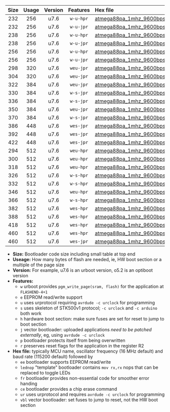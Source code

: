 |Size|Usage|Version|Features|Hex file|
|:-:|:-:|:-:|:-:|:--|
|232|256|u7.6|`w-u-hpr`|[atmega88pa_1mhz_9600bps_ur.hex](https://raw.githubusercontent.com/stefanrueger/urboot/main//atmega88pa_1mhz_9600bps_ur.hex)|
|232|256|u7.6|`w-u-jpr`|[atmega88pa_1mhz_9600bps_ur_vbl.hex](https://raw.githubusercontent.com/stefanrueger/urboot/main//atmega88pa_1mhz_9600bps_ur_vbl.hex)|
|238|256|u7.6|`w-u-hpr`|[atmega88pa_1mhz_9600bps_lednop_ur.hex](https://raw.githubusercontent.com/stefanrueger/urboot/main//atmega88pa_1mhz_9600bps_lednop_ur.hex)|
|238|256|u7.6|`w-u-jpr`|[atmega88pa_1mhz_9600bps_lednop_ur_vbl.hex](https://raw.githubusercontent.com/stefanrueger/urboot/main//atmega88pa_1mhz_9600bps_lednop_ur_vbl.hex)|
|256|256|u7.6|`w-u-hpr`|[atmega88pa_1mhz_9600bps_lednop_fr_ur.hex](https://raw.githubusercontent.com/stefanrueger/urboot/main//atmega88pa_1mhz_9600bps_lednop_fr_ur.hex)|
|256|256|u7.6|`w-u-jpr`|[atmega88pa_1mhz_9600bps_lednop_fr_ur_vbl.hex](https://raw.githubusercontent.com/stefanrueger/urboot/main//atmega88pa_1mhz_9600bps_lednop_fr_ur_vbl.hex)|
|298|320|u7.6|`weu-jpr`|[atmega88pa_1mhz_9600bps_ee_ur_vbl.hex](https://raw.githubusercontent.com/stefanrueger/urboot/main//atmega88pa_1mhz_9600bps_ee_ur_vbl.hex)|
|304|320|u7.6|`weu-jpr`|[atmega88pa_1mhz_9600bps_ee_lednop_ur_vbl.hex](https://raw.githubusercontent.com/stefanrueger/urboot/main//atmega88pa_1mhz_9600bps_ee_lednop_ur_vbl.hex)|
|322|384|u7.6|`weu-jpr`|[atmega88pa_1mhz_9600bps_ee_lednop_fr_ur_vbl.hex](https://raw.githubusercontent.com/stefanrueger/urboot/main//atmega88pa_1mhz_9600bps_ee_lednop_fr_ur_vbl.hex)|
|330|384|u7.6|`w-s-jpr`|[atmega88pa_1mhz_9600bps_vbl.hex](https://raw.githubusercontent.com/stefanrueger/urboot/main//atmega88pa_1mhz_9600bps_vbl.hex)|
|336|384|u7.6|`w-s-jpr`|[atmega88pa_1mhz_9600bps_lednop_vbl.hex](https://raw.githubusercontent.com/stefanrueger/urboot/main//atmega88pa_1mhz_9600bps_lednop_vbl.hex)|
|350|384|u7.6|`weu-jpr`|[atmega88pa_1mhz_9600bps_ee_lednop_fr_ce_ur_vbl.hex](https://raw.githubusercontent.com/stefanrueger/urboot/main//atmega88pa_1mhz_9600bps_ee_lednop_fr_ce_ur_vbl.hex)|
|370|384|u7.6|`w-s-jpr`|[atmega88pa_1mhz_9600bps_lednop_fr_vbl.hex](https://raw.githubusercontent.com/stefanrueger/urboot/main//atmega88pa_1mhz_9600bps_lednop_fr_vbl.hex)|
|386|448|u7.6|`wes-jpr`|[atmega88pa_1mhz_9600bps_ee_vbl.hex](https://raw.githubusercontent.com/stefanrueger/urboot/main//atmega88pa_1mhz_9600bps_ee_vbl.hex)|
|392|448|u7.6|`wes-jpr`|[atmega88pa_1mhz_9600bps_ee_lednop_vbl.hex](https://raw.githubusercontent.com/stefanrueger/urboot/main//atmega88pa_1mhz_9600bps_ee_lednop_vbl.hex)|
|422|448|u7.6|`wes-jpr`|[atmega88pa_1mhz_9600bps_ee_lednop_fr_vbl.hex](https://raw.githubusercontent.com/stefanrueger/urboot/main//atmega88pa_1mhz_9600bps_ee_lednop_fr_vbl.hex)|
|294|512|u7.6|`weu-hpr`|[atmega88pa_1mhz_9600bps_ee_ur.hex](https://raw.githubusercontent.com/stefanrueger/urboot/main//atmega88pa_1mhz_9600bps_ee_ur.hex)|
|300|512|u7.6|`weu-hpr`|[atmega88pa_1mhz_9600bps_ee_lednop_ur.hex](https://raw.githubusercontent.com/stefanrueger/urboot/main//atmega88pa_1mhz_9600bps_ee_lednop_ur.hex)|
|318|512|u7.6|`weu-hpr`|[atmega88pa_1mhz_9600bps_ee_lednop_fr_ur.hex](https://raw.githubusercontent.com/stefanrueger/urboot/main//atmega88pa_1mhz_9600bps_ee_lednop_fr_ur.hex)|
|326|512|u7.6|`w-s-hpr`|[atmega88pa_1mhz_9600bps.hex](https://raw.githubusercontent.com/stefanrueger/urboot/main//atmega88pa_1mhz_9600bps.hex)|
|332|512|u7.6|`w-s-hpr`|[atmega88pa_1mhz_9600bps_lednop.hex](https://raw.githubusercontent.com/stefanrueger/urboot/main//atmega88pa_1mhz_9600bps_lednop.hex)|
|346|512|u7.6|`weu-hpr`|[atmega88pa_1mhz_9600bps_ee_lednop_fr_ce_ur.hex](https://raw.githubusercontent.com/stefanrueger/urboot/main//atmega88pa_1mhz_9600bps_ee_lednop_fr_ce_ur.hex)|
|366|512|u7.6|`w-s-hpr`|[atmega88pa_1mhz_9600bps_lednop_fr.hex](https://raw.githubusercontent.com/stefanrueger/urboot/main//atmega88pa_1mhz_9600bps_lednop_fr.hex)|
|382|512|u7.6|`wes-hpr`|[atmega88pa_1mhz_9600bps_ee.hex](https://raw.githubusercontent.com/stefanrueger/urboot/main//atmega88pa_1mhz_9600bps_ee.hex)|
|388|512|u7.6|`wes-hpr`|[atmega88pa_1mhz_9600bps_ee_lednop.hex](https://raw.githubusercontent.com/stefanrueger/urboot/main//atmega88pa_1mhz_9600bps_ee_lednop.hex)|
|418|512|u7.6|`wes-hpr`|[atmega88pa_1mhz_9600bps_ee_lednop_fr.hex](https://raw.githubusercontent.com/stefanrueger/urboot/main//atmega88pa_1mhz_9600bps_ee_lednop_fr.hex)|
|460|512|u7.6|`wes-hpr`|[atmega88pa_1mhz_9600bps_ee_lednop_fr_ce.hex](https://raw.githubusercontent.com/stefanrueger/urboot/main//atmega88pa_1mhz_9600bps_ee_lednop_fr_ce.hex)|
|460|512|u7.6|`wes-jpr`|[atmega88pa_1mhz_9600bps_ee_lednop_fr_ce_vbl.hex](https://raw.githubusercontent.com/stefanrueger/urboot/main//atmega88pa_1mhz_9600bps_ee_lednop_fr_ce_vbl.hex)|

- **Size:** Bootloader code size including small table at top end
- **Useage:** How many bytes of flash are needed, ie, HW boot section or a multiple of the page size
- **Version:** For example, u7.6 is an urboot version, o5.2 is an optiboot version
- **Features:**
  + `w` urboot provides `pgm_write_page(sram, flash)` for the application at `FLASHEND-4+1`
  + `e` EEPROM read/write support
  + `u` uses urprotocol requiring `avrdude -c urclock` for programming
  + `s` uses skeleton of STK500v1 protocol; `-c urclock` and `-c arduino` both work
  + `h` hardware boot section: make sure fuses are set for reset to jump to boot section
  + `j` vector bootloader: uploaded applications *need to be patched externally*, eg, using `avrdude -c urclock`
  + `p` bootloader protects itself from being overwritten
  + `r` preserves reset flags for the application in the register R2
- **Hex file:** typically MCU name, oscillator frequency (16 MHz default) and baud rate (115200 default) followed by
  + `ee` bootloader supports EEPROM read/write
  + `lednop` "template" bootloader contains `mov rx,rx` nops that can be replaced to toggle LEDs
  + `fr` bootloader provides non-essential code for smoother error handing
  + `ce` bootloader provides a chip erase command
  + `ur` uses urprotocol and requires `avrdude -c urclock` for programming
  + `vbl` vector bootloader: set fuses to jump to reset, not the HW boot section
